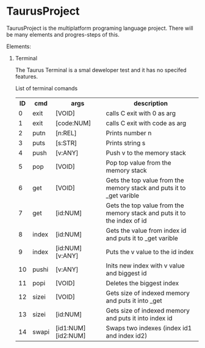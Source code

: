 # TaurusProject
TaurusProject is the multiplatform programing language project. There will be many elements and progres-steps of this.

Elements:
<ol>
  <li>Terminal</li>
    <p>The Taurus Terminal is a smal deweloper test and it has no specifed features.</p>
    <table>
      <p>List of terminal comands</p>
      <tr>
        <th>ID</th>
        <th>cmd</th>
        <th>args</th>
        <th>description</th>
      </tr>
      <tr>
        <td>0</td>
        <td>exit</td>
        <td>[VOID]</td>
        <td>calls C exit with 0 as arg</td>
      </tr>
      <tr>
        <td>1</td>
        <td>exit</td>
        <td>[code:NUM]</td>
        <td>calls C exit with code as arg</td>
      </tr>
      <tr>
        <td>2</td>
        <td>putn</td>
        <td>[n:REL]</td>
        <td>Prints number n</td>
      </tr>
      <tr>
        <td>3</td>
        <td>puts</td>
        <td>[s:STR]</td>
        <td>Prints string s</td>
      </tr>
      <tr>
        <td>4</td>
        <td>push</td>
        <td>[v:ANY]</td>
        <td>Push v to the memory stack</td>
      </tr>
      <tr>
        <td>5</td>
        <td>pop</td>
        <td>[VOID]</td>
        <td>Pop top value from the memory stack</td>
      </tr>
      <tr>
        <td>6</td>
        <td>get</td>
        <td>[VOID]</td>
        <td>Gets the top value from the memory stack and puts it to _get varible</td>
      </tr>
      <tr>
        <td>7</td>
        <td>get</td>
        <td>[id:NUM]</td>
        <td>Gets the top value from the memory stack and puts it to the index of id</td>
      </tr>
      <tr>
        <td>8</td>
        <td>index</td>
        <td>[id:NUM]</td>
        <td>Gets the value from index id and puts it to _get varible</td>
      </tr>
      <tr>
        <td>9</td>
        <td>index</td>
        <td>[id:NUM] [v:ANY]</td>
        <td>Puts the v value to the id index</td>
      </tr>
      <tr>
        <td>10</td>
        <td>pushi</td>
        <td>[v:ANY]</td>
        <td>Inits new index with v value and biggest id</td>
      </tr>
      <tr>
        <td>11</td>
        <td>popi</td>
        <td>[VOID]</td>
        <td>Deletes the biggest index</td>
      </tr>
      <tr>
        <td>12</td>
        <td>sizei</td>
        <td>[VOID]</td>
        <td>Gets size of indexed memory and puts it into _get</td>
      </tr>
      <tr>
        <td>13</td>
        <td>sizei</td>
        <td>[id:NUM]</td>
        <td>Gets size of indexed memory and puts it into index id</td>
      </tr>
      <tr>
        <td>14</td>
        <td>swapi</td>
        <td>[id1:NUM] [id2:NUM]</td>
        <td>Swaps two indexes (index id1 and index id2)</td>
      </tr>
    </table>
</ol>
